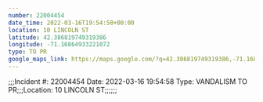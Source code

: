 ```yaml
---
number: 22004454
date_time: 2022-03-16T19:54:58+00:00
location: 10 LINCOLN ST
latitude: 42.386819749319386
longitude: -71.16864933221072
type: TO PR
google_maps_link: https://maps.google.com/?q=42.386819749319386,-71.16864933221072
---
```


;;;Incident #: 22004454   Date: 2022-03-16 19:54:58   Type: VANDALISM TO PR;;;Location: 10 LINCOLN ST;;;;;;
